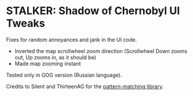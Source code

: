 # STALKER: Shadow of Chernobyl UI Tweaks
Fixes for random annoyances and jank in the UI code.  
* Inverted the map scrollwheel zoom direction (Scrollwheel Down zooms out, Up zooms in, as it should be)
* Made map zooming instant  

Tested only in GOG version (Russian language).

Credits to Silent and ThirteenAG for the [pattern-matching library](https://github.com/CookiePLMonster/ModUtils/).
